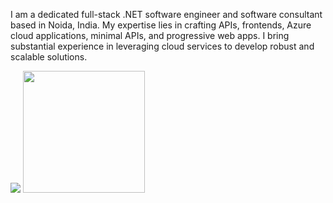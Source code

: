 I am a dedicated full-stack .NET software engineer and software consultant based in Noida, India. 
My expertise lies in crafting APIs, frontends, Azure cloud applications, minimal APIs, and progressive web apps. 
I bring substantial experience in leveraging cloud services to develop robust and scalable solutions.


![](https://github-readme-stats.vercel.app/api?username=kandarpgautam&show_icons=true&theme=github_dark&rank_icon=github)
<img height="195" src="https://github-readme-stats.vercel.app/api/top-langs/?username=kandarpgautam&theme=github_dark&layout=compact">

